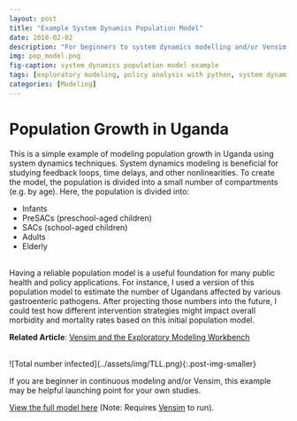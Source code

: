 ```yaml
---
layout: post
title: "Example System Dynamics Population Model"
date: 2018-02-02
description: "For beginners to system dynamics modelling and/or Vensim, this is an example model that uses population data from Uganda to show some basic continuous modeling principles."
img: pop_model.png
fig-caption: system dynamics population model example
tags: [exploratory modeling, policy analysis with python, system dynamics, population growth]
categories: [Modeling]
---
```


# Population Growth in Uganda
This is a simple example of modeling population growth in Uganda using system dynamics techniques. System dynamics modeling is beneficial for studying feedback loops, time delays, and other nonlinearities. To create the model, the population is divided into a small number of compartments (e.g. by age). Here, the population is divided into\:
* Infants
* PreSACs (preschool-aged children)
* SACs (school-aged children)
* Adults
* Elderly

<br>
Having a reliable population model is a useful foundation for many public health and policy applications. For instance, I used a version of this population model to estimate the number of Ugandans affected by various gastroenteric pathogens. After projecting those numbers into the future, I could test how different intervention strategies might impact overall morbidity and mortality rates based on this initial population model.

**Related Article**: [Vensim and the Exploratory Modeling Workbench](/vensim-system-dynamics)

<br>
![Total number infected](../assets/img/TLL.png){:.post-img-smaller}

If you are beginner in continuous modeling and/or Vensim, this example may be helpful launching point for your own studies.

[View the full model here](https://github.com/shannongross/code_support/tree/master/vensim_population_model) (Note: Requires [Vensim](https://vensim.com/vensim-software/) to run).
